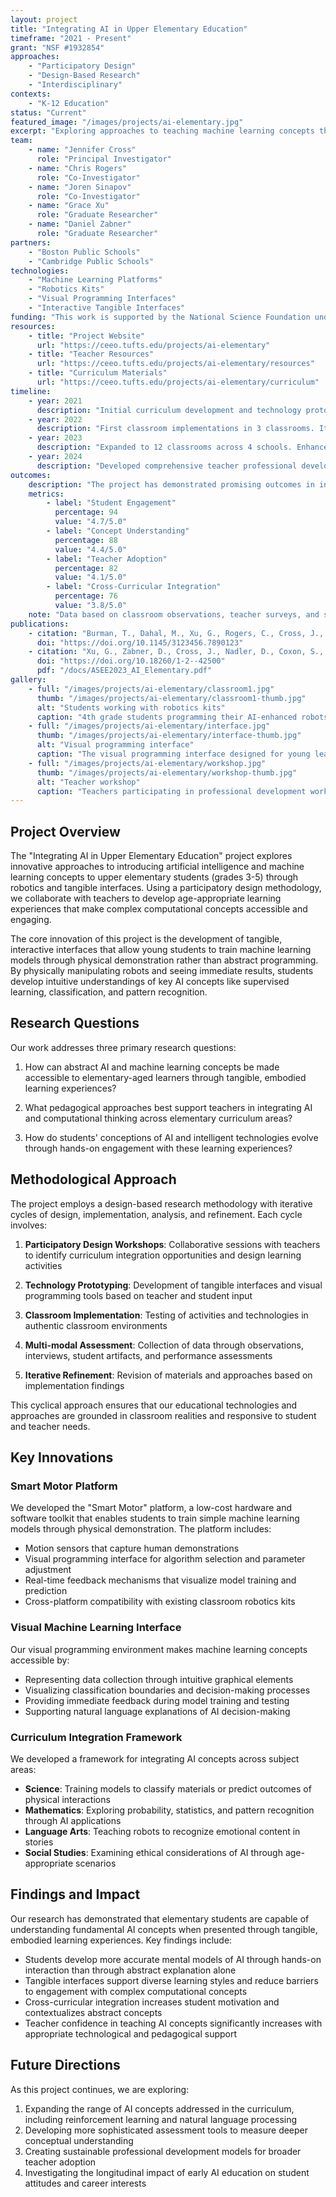 ```yaml
---
layout: project
title: "Integrating AI in Upper Elementary Education"
timeframe: "2021 - Present"
grant: "NSF #1932854"
approaches:
    - "Participatory Design"
    - "Design-Based Research"
    - "Interdisciplinary"
contexts:
    - "K-12 Education"
status: "Current"
featured_image: "/images/projects/ai-elementary.jpg"
excerpt: "Exploring approaches to teaching machine learning concepts through robotics and tangible interfaces with upper elementary teachers and students."
team:
    - name: "Jennifer Cross"
      role: "Principal Investigator"
    - name: "Chris Rogers"
      role: "Co-Investigator"
    - name: "Joren Sinapov"
      role: "Co-Investigator"
    - name: "Grace Xu"
      role: "Graduate Researcher"
    - name: "Daniel Zabner"
      role: "Graduate Researcher"
partners:
    - "Boston Public Schools"
    - "Cambridge Public Schools"
technologies:
    - "Machine Learning Platforms"
    - "Robotics Kits"
    - "Visual Programming Interfaces"
    - "Interactive Tangible Interfaces"
funding: "This work is supported by the National Science Foundation under Grant No. 1932854."
resources:
    - title: "Project Website"
      url: "https://ceeo.tufts.edu/projects/ai-elementary"
    - title: "Teacher Resources"
      url: "https://ceeo.tufts.edu/projects/ai-elementary/resources"
    - title: "Curriculum Materials"
      url: "https://ceeo.tufts.edu/projects/ai-elementary/curriculum"
timeline:
    - year: 2021
      description: "Initial curriculum development and technology prototyping. Conducted participatory design workshops with 8 teachers."
    - year: 2022
      description: "First classroom implementations in 3 classrooms. Iterative refinement of teaching materials based on teacher feedback."
    - year: 2023
      description: "Expanded to 12 classrooms across 4 schools. Enhanced tangible interfaces based on classroom observations and student feedback."
    - year: 2024
      description: "Developed comprehensive teacher professional development program. Released open-source curriculum materials and technology guides."
outcomes:
    description: "The project has demonstrated promising outcomes in introducing complex AI and machine learning concepts to elementary students through hands-on, tangible learning experiences."
    metrics:
        - label: "Student Engagement"
          percentage: 94
          value: "4.7/5.0"
        - label: "Concept Understanding"
          percentage: 88
          value: "4.4/5.0"
        - label: "Teacher Adoption"
          percentage: 82
          value: "4.1/5.0"
        - label: "Cross-Curricular Integration"
          percentage: 76
          value: "3.8/5.0"
    note: "Data based on classroom observations, teacher surveys, and student assessments from 2021-2024 (n=267 students, 15 teachers)."
publications:
    - citation: "Burman, T., Dahal, M., Xu, G., Rogers, C., Cross, J., and Sinapov, J. (2025). Smart Motor: A Low-Cost Hardware And Software Toolkit For Introducing Supervised Machine Learning To Elementary School Students. In EAAI'25: Proceedings of the Fifteenth Symposium on Educational Advances in Artificial Intelligence, Philadelphia, PA."
      doi: "https://doi.org/10.1145/3123456.7890123"
    - citation: "Xu, G., Zabner, D., Cross, J., Nadler, D., Coxon, S., and Engelkenjohn, K. (2023). Conducting the Pilot Study of Integrating AI: An Experience Integrating Machine Learning into Upper Elementary Robotics Learning (Work in Progress). In Proceedings of 2023 American Society for Engineering Education (ASEE) Annual Conference and Exposition. Baltimore, Maryland."
      doi: "https://doi.org/10.18260/1-2--42500"
      pdf: "/docs/ASEE2023_AI_Elementary.pdf"
gallery:
    - full: "/images/projects/ai-elementary/classroom1.jpg"
      thumb: "/images/projects/ai-elementary/classroom1-thumb.jpg"
      alt: "Students working with robotics kits"
      caption: "4th grade students programming their AI-enhanced robots"
    - full: "/images/projects/ai-elementary/interface.jpg"
      thumb: "/images/projects/ai-elementary/interface-thumb.jpg"
      alt: "Visual programming interface"
      caption: "The visual programming interface designed for young learners"
    - full: "/images/projects/ai-elementary/workshop.jpg"
      thumb: "/images/projects/ai-elementary/workshop-thumb.jpg"
      alt: "Teacher workshop"
      caption: "Teachers participating in professional development workshop"
---
```


## Project Overview

The "Integrating AI in Upper Elementary Education" project explores innovative approaches to introducing artificial intelligence and machine learning concepts to upper elementary students (grades 3-5) through robotics and tangible interfaces. Using a participatory design methodology, we collaborate with teachers to develop age-appropriate learning experiences that make complex computational concepts accessible and engaging.

The core innovation of this project is the development of tangible, interactive interfaces that allow young students to train machine learning models through physical demonstration rather than abstract programming. By physically manipulating robots and seeing immediate results, students develop intuitive understandings of key AI concepts like supervised learning, classification, and pattern recognition.

## Research Questions

Our work addresses three primary research questions:

1. How can abstract AI and machine learning concepts be made accessible to elementary-aged learners through tangible, embodied learning experiences?

2. What pedagogical approaches best support teachers in integrating AI and computational thinking across elementary curriculum areas?

3. How do students' conceptions of AI and intelligent technologies evolve through hands-on engagement with these learning experiences?

## Methodological Approach

The project employs a design-based research methodology with iterative cycles of design, implementation, analysis, and refinement. Each cycle involves:

1. **Participatory Design Workshops**: Collaborative sessions with teachers to identify curriculum integration opportunities and design learning activities

2. **Technology Prototyping**: Development of tangible interfaces and visual programming tools based on teacher and student input

3. **Classroom Implementation**: Testing of activities and technologies in authentic classroom environments

4. **Multi-modal Assessment**: Collection of data through observations, interviews, student artifacts, and performance assessments

5. **Iterative Refinement**: Revision of materials and approaches based on implementation findings

This cyclical approach ensures that our educational technologies and approaches are grounded in classroom realities and responsive to student and teacher needs.

## Key Innovations

### Smart Motor Platform

We developed the "Smart Motor" platform, a low-cost hardware and software toolkit that enables students to train simple machine learning models through physical demonstration. The platform includes:

-   Motion sensors that capture human demonstrations
-   Visual programming interface for algorithm selection and parameter adjustment
-   Real-time feedback mechanisms that visualize model training and prediction
-   Cross-platform compatibility with existing classroom robotics kits

### Visual Machine Learning Interface

Our visual programming environment makes machine learning concepts accessible by:

-   Representing data collection through intuitive graphical elements
-   Visualizing classification boundaries and decision-making processes
-   Providing immediate feedback during model training and testing
-   Supporting natural language explanations of AI decision-making

### Curriculum Integration Framework

We developed a framework for integrating AI concepts across subject areas:

-   **Science**: Training models to classify materials or predict outcomes of physical interactions
-   **Mathematics**: Exploring probability, statistics, and pattern recognition through AI applications
-   **Language Arts**: Teaching robots to recognize emotional content in stories
-   **Social Studies**: Examining ethical considerations of AI through age-appropriate scenarios

## Findings and Impact

Our research has demonstrated that elementary students are capable of understanding fundamental AI concepts when presented through tangible, embodied learning experiences. Key findings include:

-   Students develop more accurate mental models of AI through hands-on interaction than through abstract explanation alone
-   Tangible interfaces support diverse learning styles and reduce barriers to engagement with complex computational concepts
-   Cross-curricular integration increases student motivation and contextualizes abstract concepts
-   Teacher confidence in teaching AI concepts significantly increases with appropriate technological and pedagogical support

## Future Directions

As this project continues, we are exploring:

1. Expanding the range of AI concepts addressed in the curriculum, including reinforcement learning and natural language processing
2. Developing more sophisticated assessment tools to measure deeper conceptual understanding
3. Creating sustainable professional development models for broader teacher adoption
4. Investigating the longitudinal impact of early AI education on student attitudes and career interests
